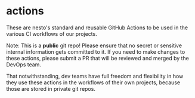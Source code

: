 # actions

These are nesto's standard and reusable GitHub Actions to be used in the various CI workflows of our projects.

Note: This is a **public** git repo! Please ensure that no secret or sensitive internal
information gets committed to it. If you need to make changes to these actions,
please submit a PR that will be reviewed and merged by the DevOps team.

That notwithstanding, dev teams have full freedom and flexibility in how they use these
actions in the workflows of their own projects, because those are stored in private git
repos.
